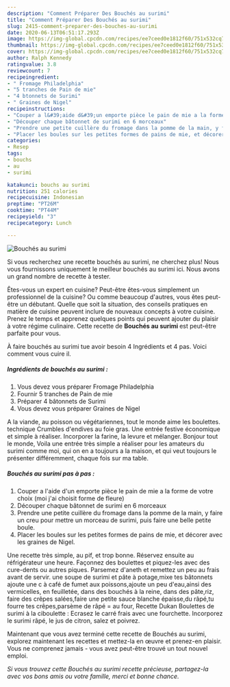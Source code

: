 ```yaml
---
description: "Comment Préparer Des Bouchés au surimi"
title: "Comment Préparer Des Bouchés au surimi"
slug: 2415-comment-preparer-des-bouches-au-surimi
date: 2020-06-13T06:51:17.293Z
image: https://img-global.cpcdn.com/recipes/ee7ceed0e1812f60/751x532cq70/bouches-au-surimi-photo-principale-de-la-recette.jpg
thumbnail: https://img-global.cpcdn.com/recipes/ee7ceed0e1812f60/751x532cq70/bouches-au-surimi-photo-principale-de-la-recette.jpg
cover: https://img-global.cpcdn.com/recipes/ee7ceed0e1812f60/751x532cq70/bouches-au-surimi-photo-principale-de-la-recette.jpg
author: Ralph Kennedy
ratingvalue: 3.8
reviewcount: 7
recipeingredient:
- " Fromage Philadelphia"
- "5 tranches de Pain de mie"
- "4 btonnets de Surimi"
- " Graines de Nigel"
recipeinstructions:
- "Couper a l&#39;aide d&#39;un emporte pièce le pain de mie a la forme de votre choix (moi j&#39;ai choisit forme de fleure)"
- "Découper chaque bâtonnet de surimi en 6 morceaux"
- "Prendre une petite cuillère du fromage dans la pomme de la main, y faire un creu pour mettre un morceau de surimi, puis faire une belle petite boule."
- "Placer les boules sur les petites formes de pains de mie, et décorer avec les graines de Nigel."
categories:
- Resep
tags:
- bouchs
- au
- surimi

katakunci: bouchs au surimi 
nutrition: 251 calories
recipecuisine: Indonesian
preptime: "PT26M"
cooktime: "PT44M"
recipeyield: "3"
recipecategory: Lunch

---
```



![Bouchés au surimi](https://img-global.cpcdn.com/recipes/ee7ceed0e1812f60/751x532cq70/bouches-au-surimi-photo-principale-de-la-recette.jpg)

Si vous recherchez une recette bouchés au surimi, ne cherchez plus! Nous vous fournissons uniquement le meilleur bouchés au surimi ici. Nous avons un grand nombre de recette à tester.

Êtes-vous un expert en cuisine? Peut-être êtes-vous simplement un professionnel de la cuisine? Ou comme beaucoup d'autres, vous êtes peut-être un débutant. Quelle que soit la situation, des conseils pratiques en matière de cuisine peuvent inclure de nouveaux concepts à votre cuisine. Prenez le temps et apprenez quelques points qui peuvent ajouter du plaisir à votre régime culinaire. Cette recette de <strong> Bouchés au surimi </strong> est peut-être parfaite pour vous.

<!--inarticleads1-->

À faire bouchés au surimi tue avoir besoin 4 Ingrédients et 4 pas. Voici comment vous cuire il.

##### Ingrédients de bouchés au surimi :

1. Vous devez vous préparer  Fromage Philadelphia
1. Fournir 5 tranches de Pain de mie
1. Préparer 4 bâtonnets de Surimi
1. Vous devez vous préparer  Graines de Nigel


A la viande, au poisson ou végétariennes, tout le monde aime les boulettes. technique Crumbles d&#39;endives au foie gras. Une entrée festive économique et simple à réaliser. Incorporer la farine, la levure et mélanger. Bonjour tout le monde, Voila une entrée très simple a réaliser pour les amateurs du surimi comme moi, qui on en a toujours a la maison, et qui veut toujours le présenter différemment, chaque fois sur ma table. 

<!--inarticleads2-->

##### Bouchés au surimi pas à pas :

1. Couper a l&#39;aide d&#39;un emporte pièce le pain de mie a la forme de votre choix (moi j&#39;ai choisit forme de fleure)
1. Découper chaque bâtonnet de surimi en 6 morceaux
1. Prendre une petite cuillère du fromage dans la pomme de la main, y faire un creu pour mettre un morceau de surimi, puis faire une belle petite boule.
1. Placer les boules sur les petites formes de pains de mie, et décorer avec les graines de Nigel.


Une recette très simple, au pif, et trop bonne. Réservez ensuite au réfrigérateur une heure. Façonnez des boulettes et piquez-les avec des cure-dents ou autres piques. Parsemez d&#39;aneth et remettez un peu au frais avant de servir. une soupe de surimi et pâte à potage,mixe tes bâtonnets ajoute une c à café de fumet aux poissons,ajoute un peu d&#39;eau,ainsi des vermicelles, en feuilletée, dans des bouchés à la reine, dans des pâte,riz, faire des crêpes salées,faire une petite sauce blanche épaisse,du râpé,tu fourre tes crêpes,parsème de râpé = au four, Recette Dukan Boulettes de surimi à la ciboulette : Ecrasez le carré frais avec une fourchette. Incorporez le surimi râpé, le jus de citron, salez et poivrez. 

<!--inarticleads1-->

<p>
Maintenant que vous avez terminé cette recette de Bouchés au surimi, explorez maintenant les recettes et mettez-la en œuvre et prenez-en plaisir. Vous ne comprenez jamais - vous avez peut-être trouvé un tout nouvel emploi.
</p>

<p>
<i>Si vous trouvez cette Bouchés au surimi recette précieuse, partagez-la avec vos bons amis ou votre famille, merci et bonne chance.</i>
</p>
